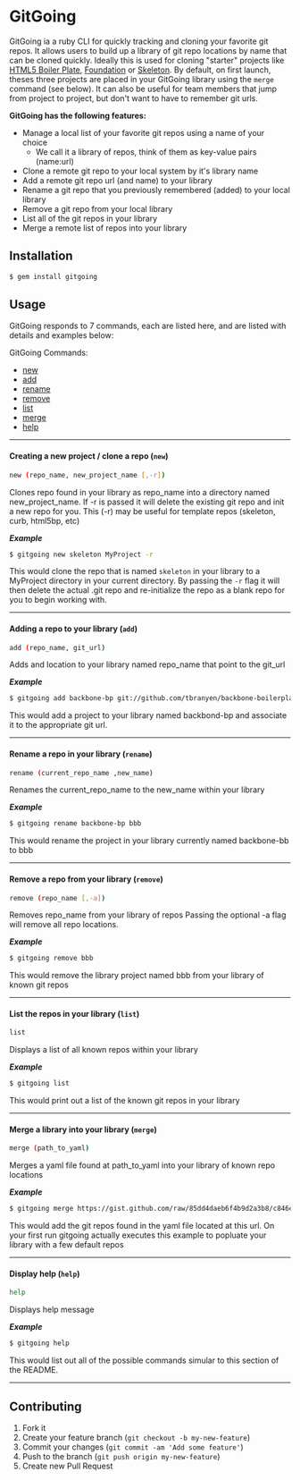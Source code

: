 # GitGoing

GitGoing ia a ruby CLI for quickly tracking and cloning your favorite git repos. It allows users to build up a library of git repo locations by name that can be cloned quickly. Ideally this is used for cloning "starter" projects like [HTML5 Boiler Plate](https://github.com/h5bp/html5-boilerplate), [Foundation](https://github.com/zurb/foundation) or [Skeleton](https://github.com/dhgamache/Skeleton). By default, on first launch, theses three projects are placed in your GitGoing library using the `merge` command (see below). It can also be useful for team members that jump from project to project, but don't want to have to remember git urls.

**GitGoing has the following features:**

 * Manage a local list of your favorite git repos using a name of your choice
   * We call it a library of repos, think of them as key-value pairs (name:url)
 * Clone a remote git repo to your local system by it's library name
 * Add a remote git repo url (and name) to your library
 * Rename a git repo that you previously remembered (added) to your local library
 * Remove a git repo from your local library
 * List all of the git repos in your library
 * Merge a remote list of repos into your library


## Installation

````bash
$ gem install gitgoing
````


## Usage

GitGoing responds to 7 commands, each are listed here, and are listed with details and examples below:

GitGoing Commands:

 * [new](#new)
 * [add](#adding-a-repo-to-your-library-add)
 * [rename](#rename)
 * [remove](#remove)
 * [list](#list)
 * [merge](#merge)
 * [help](#help)

----
#### <a id="new"></a>Creating a new project / clone a repo (`new`)
````bash
new (repo_name, new_project_name [,-r])
````
Clones repo found in your library as repo_name into a directory named new_project_name. 
If -r is passed it will delete the existing git repo and init a new repo for you. This (-r) may be useful for template repos (skeleton, curb, html5bp, etc)

**_Example_**
````bash
$ gitgoing new skeleton MyProject -r
````
This would clone the repo that is named `skeleton` in your library to a MyProject directory in your current directory. By passing the `-r` flag it will then delete the actual .git repo and re-initialize the repo as a blank repo for you to begin working with.


----
#### <a id="add"></a>Adding a repo to your library (`add`)
````bash
add (repo_name, git_url)
````
Adds and location to your library named repo_name that point to the git_url 

**_Example_**
````bash
$ gitgoing add backbone-bp git://github.com/tbranyen/backbone-boilerplate.git
````
This would add a project to your library named backbond-bp and associate it to the appropriate git url.


----
#### <a id="rename"></a>Rename a repo in your library (`rename`)
````bash
rename (current_repo_name ,new_name)
````
Renames the current_repo_name to the new_name within your library


**_Example_**
````bash
$ gitgoing rename backbone-bp bbb
````
This would rename the project in your library currently named backbone-bb to bbb

----


#### <a id="remove"></a>Remove a repo from your library (`remove`)
````bash
remove (repo_name [,-a])
````
Removes repo_name from your library of repos
Passing the optional -a flag will remove all repo locations.


**_Example_**
````bash
$ gitgoing remove bbb
````
This would remove the library project named bbb from your library of known git repos



----
#### <a id="list"></a>List the repos in your library (`list`)
````bash
list
````
Displays a list of all known repos within your library


**_Example_**
````bash
$ gitgoing list
````
This would print out a list of the known git repos in your library


----
#### <a id="merge"></a>Merge a library into your library (`merge`)
````bash
merge (path_to_yaml)
````
Merges a yaml file found at path_to_yaml into your library of known repo locations


**_Example_**
````bash
$ gitgoing merge https://gist.github.com/raw/85dd4daeb6f4b9d2a3b8/c846e9ea5f40102c48293b8a26d6729abbd4bdd6/gitgoing_default_library.yml
````
This would add the git repos found in the yaml file located at this url. On your first run gitgoing actually executes this example to popluate your library with a few default repos


----
#### <a id="help"></a>Display help (`help`)
````bash
help
````

Displays help message  


**_Example_**
````bash
$ gitgoing help
````
This would list out all of the possible commands simular to this section of the README.

----
## Contributing

1. Fork it
2. Create your feature branch (`git checkout -b my-new-feature`)
3. Commit your changes (`git commit -am 'Add some feature'`)
4. Push to the branch (`git push origin my-new-feature`)
5. Create new Pull Request
